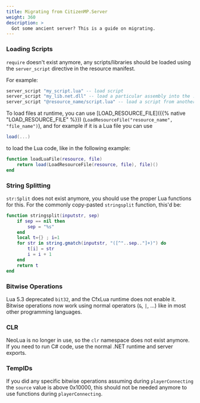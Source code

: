 ```yaml
---
title: Migrating from CitizenMP.Server
weight: 360
description: >
  Got some ancient server? This is a guide on migrating.
---
```


### Loading Scripts

`require` doesn't exist anymore, any scripts/libraries should be loaded using the `server_script` directive in the resource manifest.

For example:

``` lua
server_script "my_script.lua" -- load script
server_script "my_lib.net.dll" -- load a particular assembly into the .net appdomain
server_script "@resource_name/script.lua" -- load a script from another resource
```

To load files at runtime, you can use [LOAD\_RESOURCE\_FILE]({{% native "LOAD_RESOURCE_FILE" %}}) (`LoadResourceFile("resource_name", "file_name")`), and for example if it is a Lua file you can use

``` lua
load(...)
```

to load the Lua code, like in the following example:

``` lua
function loadLuaFile(resource, file)
    return load(LoadResourceFile(resource, file), file)()
end
```

### String Splitting

`str:Split` does not exist anymore, you should use the proper Lua functions for this. For the commonly copy-pasted `stringsplit` function, this'd be:

``` lua
function stringsplit(inputstr, sep)
    if sep == nil then
        sep = "%s"
    end
    local t={} ; i=1
    for str in string.gmatch(inputstr, "([^"..sep.."]+)") do
        t[i] = str
        i = i + 1
    end
    return t
end
```

### Bitwise Operations

Lua 5.3 deprecated `bit32`, and the CfxLua runtime does not enable it. Bitwise operations now work using normal operators (`&`, `|`, ...) like in most other programming languages.

### CLR

NeoLua is no longer in use, so the `clr` namespace does not exist anymore. If you need to run C\# code, use the normal .NET runtime and server exports.

### TempIDs

If you did any specific bitwise operations assuming during `playerConnecting` the `source` value is above 0x10000, this should not be needed anymore to use functions during `playerConnecting`.

